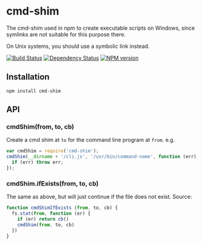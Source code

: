 # cmd-shim

The cmd-shim used in npm to create executable scripts on Windows,
since symlinks are not suitable for this purpose there.

On Unix systems, you should use a symbolic link instead.

[![Build Status](https://img.shields.io/travis/ForbesLindesay/cmd-shim/master.svg)](https://travis-ci.org/ForbesLindesay/cmd-shim)
[![Dependency Status](https://img.shields.io/david/ForbesLindesay/cmd-shim.svg)](https://david-dm.org/ForbesLindesay/cmd-shim)
[![NPM version](https://img.shields.io/npm/v/cmd-shim.svg)](https://www.npmjs.com/package/cmd-shim)

## Installation

```
npm install cmd-shim
```

## API

### cmdShim(from, to, cb)

Create a cmd shim at `to` for the command line program at `from`.
e.g.

```javascript
var cmdShim = require('cmd-shim');
cmdShim(__dirname + '/cli.js', '/usr/bin/command-name', function (err) {
  if (err) throw err;
});
```

### cmdShim.ifExists(from, to, cb)

The same as above, but will just continue if the file does not exist.
Source:

```javascript
function cmdShimIfExists (from, to, cb) {
  fs.stat(from, function (er) {
    if (er) return cb()
    cmdShim(from, to, cb)
  })
}
```
